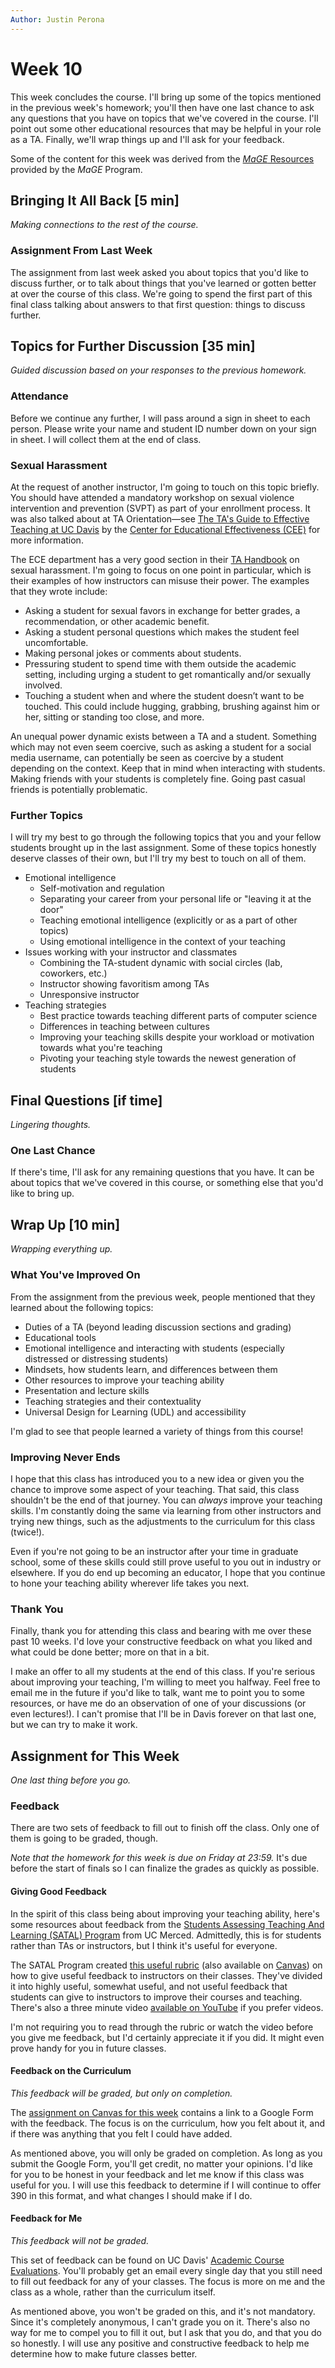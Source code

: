 ```yaml
---
Author: Justin Perona
---
```


# Week 10

This week concludes the course.
I'll bring up some of the topics mentioned in the previous week's homework; you'll then have one last chance to ask any questions that you have on topics that we've covered in the course.
I'll point out some other educational resources that may be helpful in your role as a TA.
Finally, we'll wrap things up and I'll ask for your feedback.

Some of the content for this week was derived from the [*MaGE* Resources](https://sites.google.com/mtholyoke.edu/mage-training-curriculum/home) provided by the *MaGE* Program.

## Bringing It All Back [5 min]

*Making connections to the rest of the course.*

### Assignment From Last Week

The assignment from last week asked you about topics that you'd like to discuss further, or to talk about things that you've learned or gotten better at over the course of this class.
We're going to spend the first part of this final class talking about answers to that first question: things to discuss further.

## Topics for Further Discussion [35 min]

*Guided discussion based on your responses to the previous homework.*

### Attendance

Before we continue any further, I will pass around a sign in sheet to each person.
Please write your name and student ID number down on your sign in sheet.
I will collect them at the end of class.

### Sexual Harassment

At the request of another instructor, I'm going to touch on this topic briefly.
You should have attended a mandatory workshop on sexual violence intervention and prevention (SVPT) as part of your enrollment process.
It was also talked about at TA Orientation—see [The TA's Guide to Effective Teaching at UC Davis](https://ucdavis.app.box.com/s/9w6xxlfuvfzeb8j5mnd787kbj0osiuav) by the [Center for Educational Effectiveness (CEE)](https://cee.ucdavis.edu/) for more information.

The ECE department has a very good section in their [TA Handbook](https://www.ece.ucdavis.edu/graduate/ta-handbook/interact/#sexual-harassment) on sexual harassment.
I'm going to focus on one point in particular, which is their examples of how instructors can misuse their power.
The examples that they wrote include:

* Asking a student for sexual favors in exchange for better grades, a recommendation, or other academic benefit.
* Asking a student personal questions which makes the student feel uncomfortable.
* Making personal jokes or comments about students.
* Pressuring student to spend time with them outside the academic setting, including urging a student to get romantically and/or sexually involved.
* Touching a student when and where the student doesn’t want to be touched. This could include hugging, grabbing, brushing against him or her, sitting or standing too close, and more.

An unequal power dynamic exists between a TA and a student.
Something which may not even seem coercive, such as asking a student for a social media username, can potentially be seen as coercive by a student depending on the context.
Keep that in mind when interacting with students.
Making friends with your students is completely fine.
Going past casual friends is potentially problematic.

### Further Topics

I will try my best to go through the following topics that you and your fellow students brought up in the last assignment.
Some of these topics honestly deserve classes of their own, but I'll try my best to touch on all of them.

* Emotional intelligence
    * Self-motivation and regulation
    * Separating your career from your personal life or "leaving it at the door"
    * Teaching emotional intelligence (explicitly or as a part of other topics)
    * Using emotional intelligence in the context of your teaching
* Issues working with your instructor and classmates
    * Combining the TA-student dynamic with social circles (lab, coworkers, etc.)
    * Instructor showing favoritism among TAs
    * Unresponsive instructor
* Teaching strategies
    * Best practice towards teaching different parts of computer science
    * Differences in teaching between cultures
    * Improving your teaching skills despite your workload or motivation towards what you're teaching
    * Pivoting your teaching style towards the newest generation of students

## Final Questions [if time]

*Lingering thoughts.*

### One Last Chance

If there's time, I'll ask for any remaining questions that you have.
It can be about topics that we've covered in this course, or something else that you'd like to bring up.

## Wrap Up [10 min]

*Wrapping everything up.*

### What You've Improved On

From the assignment from the previous week, people mentioned that they learned about the following topics:

* Duties of a TA (beyond leading discussion sections and grading)
* Educational tools
* Emotional intelligence and interacting with students (especially distressed or distressing students)
* Mindsets, how students learn, and differences between them
* Other resources to improve your teaching ability
* Presentation and lecture skills
* Teaching strategies and their contextuality
* Universal Design for Learning (UDL) and accessibility

I'm glad to see that people learned a variety of things from this course!

### Improving Never Ends

I hope that this class has introduced you to a new idea or given you the chance to improve some aspect of your teaching.
That said, this class shouldn't be the end of that journey.
You can *always* improve your teaching skills.
I'm constantly doing the same via learning from other instructors and trying new things, such as the adjustments to the curriculum for this class (twice!).

Even if you're not going to be an instructor after your time in graduate school, some of these skills could still prove useful to you out in industry or elsewhere.
If you do end up becoming an educator, I hope that you continue to hone your teaching ability wherever life takes you next.

### Thank You

Finally, thank you for attending this class and bearing with me over these past 10 weeks.
I'd love your constructive feedback on what you liked and what could be done better; more on that in a bit.

I make an offer to all my students at the end of this class.
If you're serious about improving your teaching, I'm willing to meet you halfway.
Feel free to email me in the future if you'd like to talk, want me to point you to some resources, or have me do an observation of one of your discussions (or even lectures!).
I can't promise that I'll be in Davis forever on that last one, but we can try to make it work.

## Assignment for This Week

*One last thing before you go.*

### Feedback

There are two sets of feedback to fill out to finish off the class.
Only one of them is going to be graded, though.

*Note that the homework for this week is due on Friday at 23:59.*
It's due before the start of finals so I can finalize the grades as quickly as possible.

#### Giving Good Feedback

In the spirit of this class being about improving your teaching ability, here's some resources about feedback from the [Students Assessing Teaching And Learning (SATAL) Program](https://cetl.ucmerced.edu/satal) from UC Merced.
Admittedly, this is for students rather than TAs or instructors, but I think it's useful for everyone.

The SATAL Program created [this useful rubric](https://d1b10bmlvqabco.cloudfront.net/attach/jqitg8o5zp125/j7z56pnupw9461/jt0c3yml2fz2/shs_rubric.pdf) (also available on [Canvas](https://canvas.ucdavis.edu/files/6660862/download?download_frd=1)) on how to give useful feedback to instructors on their classes.
They've divided it into highly useful, somewhat useful, and not useful feedback that students can give to instructors to improve their courses and teaching.
There's also a three minute video [available on YouTube](https://www.youtube.com/watch?v=8-aaKMva4lc) if you prefer videos.

I'm not requiring you to read through the rubric or watch the video before you give me feedback, but I'd certainly appreciate it if you did.
It might even prove handy for you in future classes.

#### Feedback on the Curriculum

*This feedback will be graded, but only on completion.*

The [assignment on Canvas for this week](https://canvas.ucdavis.edu/courses/369850/assignments/372346) contains a link to a Google Form with the feedback.
The focus is on the curriculum, how you felt about it, and if there was anything that you felt I could have added.

As mentioned above, you will only be graded on completion.
As long as you submit the Google Form, you'll get credit, no matter your opinions.
I'd like for you to be honest in your feedback and let me know if this class was useful for you.
I will use this feedback to determine if I will continue to offer 390 in this format, and what changes I should make if I do.

#### Feedback for Me

*This feedback will not be graded.*

This set of feedback can be found on UC Davis' [Academic Course Evaluations](https://eval.ucdavis.edu/).
You'll probably get an email every single day that you still need to fill out feedback for any of your classes.
The focus is more on me and the class as a whole, rather than the curriculum itself.

As mentioned above, you won't be graded on this, and it's not mandatory.
Since it's completely anonymous, I can't grade you on it.
There's also no way for me to compel you to fill it out, but I ask that you do, and that you do so honestly.
I will use any positive and constructive feedback to help me determine how to make future classes better.
